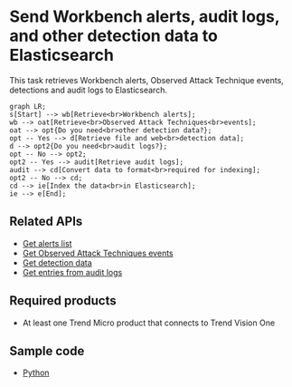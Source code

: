 # Send Workbench alerts, audit logs, and other detection data to Elasticsearch
This task retrieves Workbench alerts, Observed Attack Technique events, detections and audit logs to Elasticsearch.
```mermaid
graph LR;
s[Start] --> wb[Retrieve<br>Workbench alerts];
wb --> oat[Retrieve<br>Observed Attack Techniques<br>events];
oat --> opt{Do you need<br>other detection data?};
opt -- Yes --> d[Retrieve file and web<br>detection data];
d --> opt2{Do you need<br>audit logs?};
opt -- No --> opt2;
opt2 -- Yes --> audit[Retrieve audit logs];
audit --> cd[Convert data to format<br>required for indexing];
opt2 -- No --> cd;
cd --> ie[Index the data<br>in Elasticsearch];
ie --> e[End];
```

## Related APIs
- [Get alerts list](https://automation.trendmicro.com/xdr/api-v3#tag/Workbench/paths/~1v3.0~1workbench~1alerts/get)
- [Get Observed Attack Techniques events](https://automation.trendmicro.com/xdr/api-v3#tag/Observed-Attack-Techniques/paths/~1v3.0~1oat~1detections/get)
- [Get detection data](https://automation.trendmicro.com/xdr/api-v3#tag/Search/paths/~1v3.0~1search~1detections/get)
- [Get entries from audit logs](https://automation.trendmicro.com/xdr/api-v3#tag/Audit-Logs/paths/~1v3.0~1audit~1logs/get)

## Required products
- At least one Trend Micro product that connects to Trend Vision One

## Sample code
- [Python](python/)
